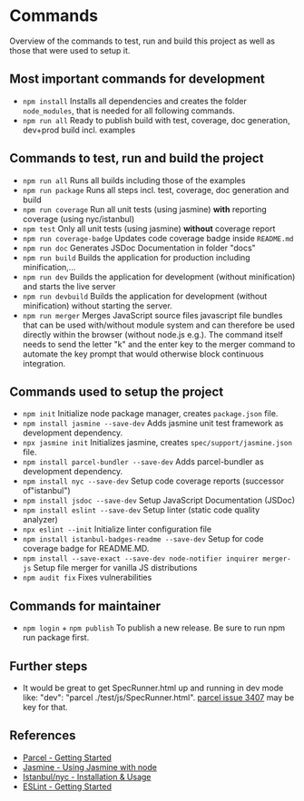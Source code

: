# Commands

Overview of the commands to test, run and build this project as well as those that were used to setup it.

## Most important commands for development

- `npm install` Installs all dependencies and creates the folder `node_modules`, that is needed for all following commands.
- `npm run all` Ready to publish build with test, coverage, doc generation, dev+prod build incl. examples

## Commands to test, run and build the project

- `npm run all` Runs all builds including those of the examples
- `npm run package` Runs all steps incl. test, coverage, doc generation and build
- `npm run coverage` Run all unit tests (using jasmine) **with** reporting coverage (using nyc/istanbul)
- `npm test` Only all unit tests (using jasmine) **without** coverage report
- `npm run coverage-badge` Updates code coverage badge inside `README.md`
- `npm run doc` Generates JSDoc Documentation in folder "docs"
- `npm run build` Builds the application for production including minification,...
- `npm run dev` Builds the application for development (without minification) and starts the live server
- `npm run devbuild` Builds the application for development (without minification) without starting the server.
- `npm run merger` Merges JavaScript source files javascript file bundles that can be used with/without module system and can therefore be used directly within the browser (without node.js e.g.).
The command itself needs to send the letter "k" and the enter key to the merger command to automate
the key prompt that would otherwise block continuous integration.

## Commands used to setup the project

- `npm init` Initialize node package manager, creates `package.json` file.
- `npm install jasmine --save-dev` Adds jasmine unit test framework as development dependency.
- `npx jasmine init` Initializes jasmine, creates `spec/support/jasmine.json` file.
- `npm install parcel-bundler --save-dev` Adds parcel-bundler as development dependency.
- `npm install nyc --save-dev` Setup code coverage reports (successor of"istanbul")
- `npm install jsdoc --save-dev` Setup JavaScript Documentation (JSDoc)
- `npm install eslint --save-dev` Setup linter (static code quality analyzer)
- `npx eslint --init` Initialize linter configuration file
- `npm install istanbul-badges-readme --save-dev` Setup for code coverage badge for README.MD.
- `npm install --save-exact --save-dev node-notifier inquirer merger-js` Setup file merger for vanilla JS distributions
- `npm audit fix` Fixes vulnerabilities

## Commands for maintainer

- `npm login` + `npm publish` To publish a new release. Be sure to run npm run package first.

## Further steps

- It would be great to get SpecRunner.html up and running in dev mode like: "dev": "parcel ./test/js/SpecRunner.html". [parcel issue 3407](https://github.com/parcel-bundler/parcel/issues/3407) may be key for that.

## References

- [Parcel - Getting Started](https://parceljs.org/getting_started.html)
- [Jasmine - Using Jasmine with node](https://jasmine.github.io/setup/nodejs.html)
- [Istanbul/nyc - Installation & Usage](https://github.com/istanbuljs/nyc#installation--usage)
- [ESLint - Getting Started](https://eslint.org/docs/user-guide/getting-started)
